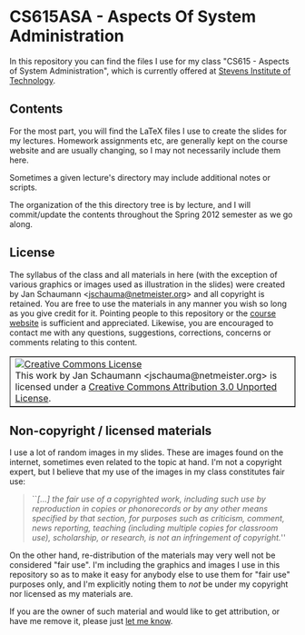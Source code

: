 CS615ASA - Aspects Of System Administration
===========================================

In this repository you can find the files I use for my class "CS615 -
Aspects of System Administration", which is currently offered at [Stevens
Institute of Technology](http://www.cs.stevens.edu/).

Contents
--------

For the most part, you will find the LaTeX files I use to create the
slides for my lectures.  Homework assignments etc, are generally kept on
the course website and are usually changing, so I may not necessarily
include them here.

Sometimes a given lecture's directory may include additional notes or
scripts.

The organization of the this directory tree is by lecture, and I will
commit/update the contents throughout the Spring 2012 semester as we go
along.

License
-------

The syllabus of the class and all materials in here (with the exception of
various graphics or images used as illustration in the slides) were
created by Jan Schaumann &lt;jschauma@netmeister.org&gt; and all copyright
is retained.  You are free to use the materials in any manner you wish so
long as you give credit for it.  Pointing people to this repository or the
[course website](http://www.cs.stevens.edu/~jschauma/615/) is sufficient
and appreciated.  Likewise, you are encouraged to contact me with any
questions, suggestions, corrections, concerns or comments relating to this
content.

<table border="1" width="75%" align="center">
<tr><td>
<a rel="license" href="http://creativecommons.org/licenses/by/3.0/"><img
alt="Creative Commons License" style="border-width:0"
src="http://i.creativecommons.org/l/by/3.0/88x31.png" /></a><br />This
work by <span xmlns:cc="http://creativecommons.org/ns#"
property="cc:attributionName">Jan Schaumann
&lt;jschauma@netmeister.org&gt;</span> is licensed under a <a
rel="license" href="http://creativecommons.org/licenses/by/3.0/">Creative
Commons Attribution 3.0 Unported License</a>.
</td></tr>
</table>


Non-copyright / licensed materials
----------------------------------

I use a lot of random images in my slides.  These are images found on the
internet, sometimes even related to the topic at hand.  I'm not a
copyright expert, but I believe that my use of the images in my class
constitutes fair use:

<blockquote>
``<em>[...] the fair use of a copyrighted work, including such use by
reproduction in copies or phonorecords or by any other means specified by
that section, for purposes such as criticism, comment, news reporting,
teaching (including multiple copies for classroom use), scholarship, or
research, is not an infringement of copyright.</em>''
</blockquote>

On the other hand, re-distribution of the materials may very well not be
considered "fair use".  I'm including the graphics and images I use in
this repository so as to make it easy for anybody else to use them for
"fair use" purposes only, and I'm explicitly noting them to <em>not</em>
be under my copyright nor licensed as my materials are.

If you are the owner of such material and would like to get attribution,
or have me remove it, please just <a
href="mailto:jschauma@netmeister.org">let me know</a>.
